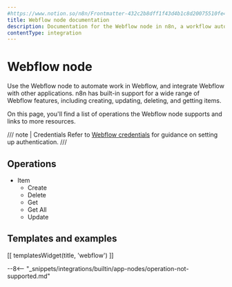 ```yaml
---
#https://www.notion.so/n8n/Frontmatter-432c2b8dff1f43d4b1c8d20075510fe4
title: Webflow node documentation
description: Documentation for the Webflow node in n8n, a workflow automation platform. Includes details of operations and configuration, and links to examples and credentials information.
contentType: integration
---
```


# Webflow node

Use the Webflow node to automate work in Webflow, and integrate Webflow with other applications. n8n has built-in support for a wide range of Webflow features, including creating, updating, deleting, and getting items. 

On this page, you'll find a list of operations the Webflow node supports and links to more resources.

/// note | Credentials
Refer to [Webflow credentials](/integrations/builtin/credentials/webflow/) for guidance on setting up authentication. 
///

## Operations

* Item
    * Create
    * Delete
    * Get
    * Get All
    * Update

## Templates and examples

<!-- see https://www.notion.so/n8n/Pull-in-templates-for-the-integrations-pages-37c716837b804d30a33b47475f6e3780 -->
[[ templatesWidget(title, 'webflow') ]]

--8<-- "_snippets/integrations/builtin/app-nodes/operation-not-supported.md"
